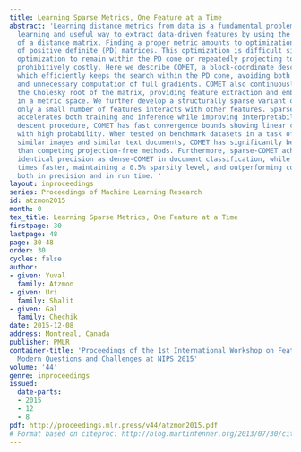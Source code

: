 ```yaml
---
title: Learning Sparse Metrics, One Feature at a Time
abstract: 'Learning distance metrics from data is a fundamental problem in machine
  learning and useful way to extract data-driven features by using the matrix root
  of a distance matrix. Finding a proper metric amounts to optimization over the cone
  of positive definite (PD) matrices. This optimization is difficult since restricting
  optimization to remain within the PD cone or repeatedly projecting to the cone is
  prohibitively costly. Here we describe COMET, a block-coordinate descent procedure,
  which efficiently keeps the search within the PD cone, avoiding both costly projections
  and unnecessary computation of full gradients. COMET also continuously maintains
  the Cholesky root of the matrix, providing feature extraction and embedding of samples
  in a metric space. We further develop a structurally sparse variant of COMET, where
  only a small number of features interacts with other features. Sparse-COMET significantly
  accelerates both training and inference while improving interpretability. As a block-coordinate
  descent procedure, COMET has fast convergence bounds showing linear convergence
  with high probability. When tested on benchmark datasets in a task of retrieving
  similar images and similar text documents, COMET has significantly better precision
  than competing projection-free methods. Furthermore, sparse-COMET achieves almost
  identical precision as dense-COMET in document classification, while running 4.5
  times faster, maintaining a 0.5% sparsity level, and outperforming competing methods
  both in precision and in run time. '
layout: inproceedings
series: Proceedings of Machine Learning Research
id: atzmon2015
month: 0
tex_title: Learning Sparse Metrics, One Feature at a Time
firstpage: 30
lastpage: 48
page: 30-48
order: 30
cycles: false
author:
- given: Yuval
  family: Atzmon
- given: Uri
  family: Shalit
- given: Gal
  family: Chechik
date: 2015-12-08
address: Montreal, Canada
publisher: PMLR
container-title: 'Proceedings of the 1st International Workshop on Feature Extraction:
  Modern Questions and Challenges at NIPS 2015'
volume: '44'
genre: inproceedings
issued:
  date-parts:
  - 2015
  - 12
  - 8
pdf: http://proceedings.mlr.press/v44/atzmon2015.pdf
# Format based on citeproc: http://blog.martinfenner.org/2013/07/30/citeproc-yaml-for-bibliographies/
---
```

